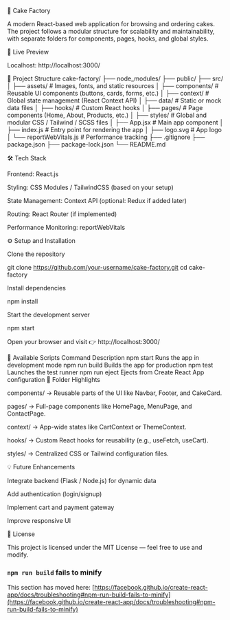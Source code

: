 🍰 Cake Factory

A modern React-based web application for browsing and ordering cakes. The project follows a modular structure for scalability and maintainability, with separate folders for components, pages, hooks, and global styles.

🚀 Live Preview

Localhost: http://localhost:3000/

🧩 Project Structure
cake-factory/
├── node_modules/
├── public/
├── src/
│   ├── assets/          # Images, fonts, and static resources
│   ├── components/      # Reusable UI components (buttons, cards, forms, etc.)
│   ├── context/         # Global state management (React Context API)
│   ├── data/            # Static or mock data files
│   ├── hooks/           # Custom React hooks
│   ├── pages/           # Page components (Home, About, Products, etc.)
│   ├── styles/          # Global and modular CSS / Tailwind / SCSS files
│   ├── App.jsx          # Main app component
│   ├── index.js         # Entry point for rendering the app
│   ├── logo.svg         # App logo
│   └── reportWebVitals.js # Performance tracking
├── .gitignore
├── package.json
├── package-lock.json
└── README.md

🛠️ Tech Stack

Frontend: React.js

Styling: CSS Modules / TailwindCSS (based on your setup)

State Management: Context API (optional: Redux if added later)

Routing: React Router (if implemented)

Performance Monitoring: reportWebVitals

⚙️ Setup and Installation

Clone the repository

git clone https://github.com/your-username/cake-factory.git
cd cake-factory


Install dependencies

npm install


Start the development server

npm start


Open your browser and visit
👉 http://localhost:3000/

📁 Available Scripts
Command	Description
npm start	Runs the app in development mode
npm run build	Builds the app for production
npm test	Launches the test runner
npm run eject	Ejects from Create React App configuration
🧠 Folder Highlights

components/ → Reusable parts of the UI like Navbar, Footer, and CakeCard.

pages/ → Full-page components like HomePage, MenuPage, and ContactPage.

context/ → App-wide states like CartContext or ThemeContext.

hooks/ → Custom React hooks for reusability (e.g., useFetch, useCart).

styles/ → Centralized CSS or Tailwind configuration files.

💡 Future Enhancements

Integrate backend (Flask / Node.js) for dynamic data

Add authentication (login/signup)

Implement cart and payment gateway

Improve responsive UI

📜 License

This project is licensed under the MIT License — feel free to use and modify.

### `npm run build` fails to minify

This section has moved here: [https://facebook.github.io/create-react-app/docs/troubleshooting#npm-run-build-fails-to-minify](https://facebook.github.io/create-react-app/docs/troubleshooting#npm-run-build-fails-to-minify)
